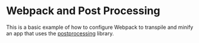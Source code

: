 # Webpack and Post Processing

This is a basic example of how to configure Webpack to transpile and minify an
app that uses the [postprocessing](https://github.com/vanruesc/postprocessing) library.
